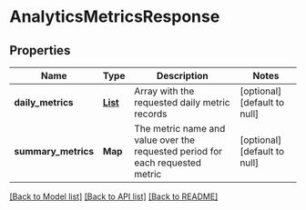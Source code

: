 # AnalyticsMetricsResponse
## Properties

| Name | Type | Description | Notes |
|------------ | ------------- | ------------- | -------------|
| **daily\_metrics** | [**List**](AnalyticsMetricsResponse_daily_metrics_inner.md) | Array with the requested daily metric records | [optional] [default to null] |
| **summary\_metrics** | **Map** | The metric name and value over the requested period for each requested metric | [optional] [default to null] |

[[Back to Model list]](../README.md#documentation-for-models) [[Back to API list]](../README.md#documentation-for-api-endpoints) [[Back to README]](../README.md)

